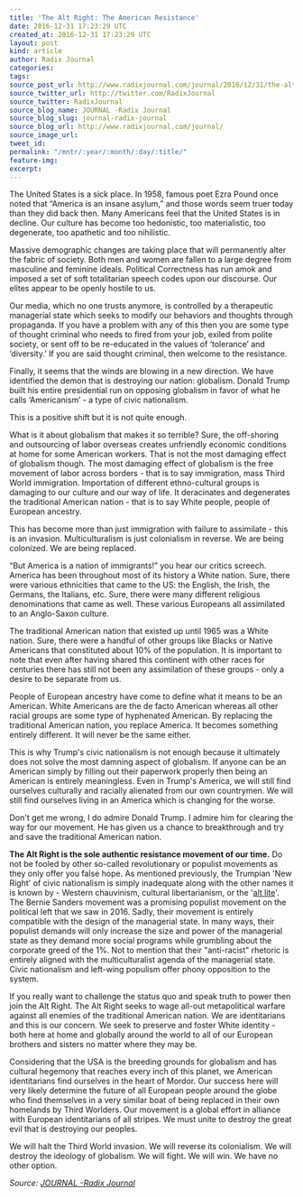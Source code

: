 ```yaml
---
title: 'The Alt Right: The American Resistance'
date: 2016-12-31 17:23:29 UTC
created_at: 2016-12-31 17:23:29 UTC
layout: post
kind: article
author: Radix Journal
categories: 
tags: 
source_post_url: http://www.radixjournal.com/journal/2016/12/31/the-alt-right-the-american-resistance
source_twitter_url: http://twitter.com/RadixJournal
source_twitter: RadixJournal
source_blog_name: JOURNAL -Radix Journal
source_blog_slug: journal-radix-journal
source_blog_url: http://www.radixjournal.com/journal/
source_image_url: 
tweet_id: 
permalink: "/mntr/:year/:month/:day/:title/"
feature-img: 
excerpt: 
---
```

<p>The United States is a sick place. In 1958, famous poet Ezra Pound once noted that “America is an insane asylum,” and those words seem truer today than they did back then. Many Americans feel that the United States is in decline. Our culture has become too hedonistic, too materialistic, too degenerate, too apathetic and too nihilistic.</p>
<p>Massive demographic changes are taking place that will permanently alter the fabric of society. Both men and women are fallen to a large degree from masculine and feminine ideals. Political Correctness has run amok and imposed a set of soft totalitarian speech codes upon our discourse. Our elites appear to be openly hostile to us. </p>
<p>Our media, which no one trusts anymore, is controlled by a therapeutic managerial state which seeks to modify our behaviors and thoughts through propaganda. If you have a problem with any of this then you are some type of thought criminal who needs to fired from your job, exiled from polite society, or sent off to be re-educated in the values of ‘tolerance’ and ‘diversity.’ If you are said thought criminal, then welcome to the resistance.</p>
<p>Finally, it seems that the winds are blowing in a new direction. We have identified the demon that is destroying our nation: globalism. Donald Trump built his entire presidential run on opposing globalism in favor of what he calls ‘Americanism’ - a type of civic nationalism. </p>
<p>This is a positive shift but it is not quite enough.</p>
<p>What is it about globalism that makes it so terrible? Sure, the off-shoring and outsourcing of labor overseas creates unfriendly economic conditions at home for some American workers. That is not the most damaging effect of globalism though. The most damaging effect of globalism is the free movement of labor across borders - that is to say immigration, mass Third World immigration. Importation of different ethno-cultural groups is damaging to our culture and our way of life. It deracinates and degenerates the traditional American nation - that is to say White people, people of European ancestry.</p>
<p>This has become more than just immigration with failure to assimilate - this is an invasion. Multiculturalism is just colonialism in reverse. We are being colonized. We are being replaced.</p>
<p>“But America is a nation of immigrants!” you hear our critics screech. America has been throughout most of its history a White nation. Sure, there were various ethnicities that came to the US: the English, the Irish, the Germans, the Italians, etc. Sure, there were many different religious denominations that came as well. These various Europeans all assimilated to an Anglo-Saxon culture. </p>
<p>The traditional American nation that existed up until 1965 was a White nation. Sure, there were a handful of other groups like Blacks or Native Americans that constituted about 10% of the population. It is important to note that even after having shared this continent with other races for centuries there has still not been any assimilation of these groups - only a desire to be separate from us.</p>
<p>People of European ancestry have come to define what it means to be an American. White Americans are the de facto American whereas all other racial groups are some type of hyphenated American. By replacing the traditional American nation, you replace America. It becomes something entirely different. It will never be the same either.</p>
<p>This is why Trump's civic nationalism is not enough because it ultimately does not solve the most damning aspect of globalism. If anyone can be an American simply by filling out their paperwork properly then being an American is entirely meaningless. Even in Trump's America, we will still find ourselves culturally and racially alienated from our own countrymen. We will still find ourselves living in an America which is changing for the worse.</p>
<p>Don't get me wrong, I do admire Donald Trump. I admire him for clearing the way for our movement. He has given us a chance to breakthrough and try and save the traditional American nation.</p>
<p><strong>The Alt Right is the sole authentic resistance movement of our time.</strong> Do not be fooled by other so-called revolutionary or populist movements as they only offer you false hope. As mentioned previously, the Trumpian 'New Right' of civic nationalism is simply inadequate along with the other names it is known by - Western chauvinism, cultural libertarianism, or the '<a href="https://www.reddit.com/r/The_Donald/">alt lite</a>'. The Bernie Sanders movement was a promising populist movement on the political left that we saw in 2016. Sadly, their movement is entirely compatible with the design of the managerial state. In many ways, their populist demands will only increase the size and power of the managerial state as they demand more social programs while grumbling about the corporate greed of the 1%. Not to mention that their "anti-racist" rhetoric is entirely aligned with the multiculturalist agenda of the managerial state. Civic nationalism and left-wing populism offer phony opposition to the system. </p>
<p>If you really want to challenge the status quo and speak truth to power then join the Alt Right. The Alt Right seeks to wage all-out metapolitical warfare against all enemies of the traditional American nation. We are identitarians and this is our concern. We seek to preserve and foster White identity - both here at home and globally around the world to all of our European brothers and sisters no matter where they may be. </p>
<p>Considering that the USA is the breeding grounds for globalism and has cultural hegemony that reaches every inch of this planet, we American identitarians find ourselves in the heart of Mordor. Our success here will very likely determine the future of all European people around the globe who find themselves in a very similar boat of being replaced in their own homelands by Third Worlders. Our movement is a global effort in alliance with European identitarians of all stripes. We must unite to destroy the great evil that is destroying our peoples.</p>
<p>We will halt the Third World invasion. We will reverse its colonialism. We will destroy the ideology of globalism. We will fight. We will win. We have no other option.</p><div class="">
    <i>Source: <a href="http://www.radixjournal.com/journal/">JOURNAL -Radix Journal</a></i>
</div>

